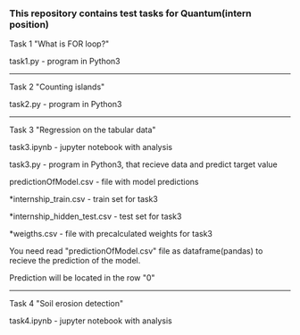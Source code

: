 ### This repository contains test tasks for Quantum(intern position)

Task 1 "What is FOR loop?"

task1.py - program in Python3

_____

Task 2 "Counting islands" 

task2.py - program in Python3

_____

Task 3 "Regression on the tabular data" 

task3.ipynb - jupyter notebook with analysis 

task3.py - program in Python3, that recieve data and predict target value 

predictionOfModel.csv - file with model predictions 

*internship_train.csv - train set for task3

*internship_hidden_test.csv - test set for task3

*weigths.csv - file with precalculated weights for task3

You need read "predictionOfModel.csv" file  as dataframe(pandas) to recieve the prediction of the model. 

Prediction will be located in the row "0"

_____

Task 4 "Soil erosion detection" 

task4.ipynb - jupyter notebook with analysis
